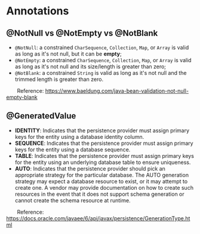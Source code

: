 # Annotations

## @NotNull vs @NotEmpty vs @NotBlank

* `@NotNull`: a constrained `CharSequence`, `Collection`, `Map`, or `Array` is valid as long as it's not null, but it can be **empty**;
* `@NotEmpty`: a constrained `CharSequence`, `Collection`, `Map`, or `Array` is valid as long as it's not null and its size/length is greater than zero;
* `@NotBlank`: a constrained `String` is valid as long as it's not null and the trimmed length is greater than zero.

&emsp;&ensp;&nbsp; Reference: https://www.baeldung.com/java-bean-validation-not-null-empty-blank

## @GeneratedValue

* **IDENTITY**: Indicates that the persistence provider must assign primary keys for the entity using a database identity column.
* **SEQUENCE**: Indicates that the persistence provider must assign primary keys for the entity using a database sequence.
* **TABLE**: Indicates that the persistence provider must assign primary keys for the entity using an underlying database table to ensure uniqueness.
* **AUTO**: Indicates that the persistence provider should pick an appropriate strategy for the particular database. The AUTO generation strategy may expect a database resource to exist, or it may attempt to create one. A vendor may provide documentation on how to create such resources in the event that it does not support schema generation or cannot create the schema resource at runtime.

&emsp;&ensp;&nbsp; Reference: 
https://docs.oracle.com/javaee/6/api/javax/persistence/GenerationType.html